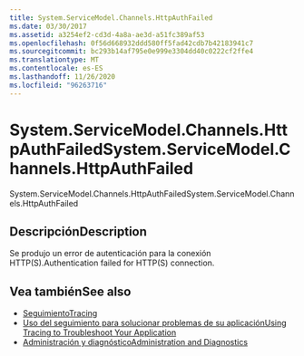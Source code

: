 ```yaml
---
title: System.ServiceModel.Channels.HttpAuthFailed
ms.date: 03/30/2017
ms.assetid: a3254ef2-cd3d-4a8a-ae3d-a51fc389af53
ms.openlocfilehash: 0f56d668932ddd580ff5fad42cdb7b42183941c7
ms.sourcegitcommit: bc293b14af795e0e999e3304dd40c0222cf2ffe4
ms.translationtype: MT
ms.contentlocale: es-ES
ms.lasthandoff: 11/26/2020
ms.locfileid: "96263716"
---
```

# <a name="systemservicemodelchannelshttpauthfailed"></a><span data-ttu-id="3e210-102">System.ServiceModel.Channels.HttpAuthFailed</span><span class="sxs-lookup"><span data-stu-id="3e210-102">System.ServiceModel.Channels.HttpAuthFailed</span></span>

<span data-ttu-id="3e210-103">System.ServiceModel.Channels.HttpAuthFailed</span><span class="sxs-lookup"><span data-stu-id="3e210-103">System.ServiceModel.Channels.HttpAuthFailed</span></span>  
  
## <a name="description"></a><span data-ttu-id="3e210-104">Descripción</span><span class="sxs-lookup"><span data-stu-id="3e210-104">Description</span></span>  

 <span data-ttu-id="3e210-105">Se produjo un error de autenticación para la conexión HTTP(S).</span><span class="sxs-lookup"><span data-stu-id="3e210-105">Authentication failed for HTTP(S) connection.</span></span>  
  
## <a name="see-also"></a><span data-ttu-id="3e210-106">Vea también</span><span class="sxs-lookup"><span data-stu-id="3e210-106">See also</span></span>

- [<span data-ttu-id="3e210-107">Seguimiento</span><span class="sxs-lookup"><span data-stu-id="3e210-107">Tracing</span></span>](index.md)
- [<span data-ttu-id="3e210-108">Uso del seguimiento para solucionar problemas de su aplicación</span><span class="sxs-lookup"><span data-stu-id="3e210-108">Using Tracing to Troubleshoot Your Application</span></span>](using-tracing-to-troubleshoot-your-application.md)
- [<span data-ttu-id="3e210-109">Administración y diagnóstico</span><span class="sxs-lookup"><span data-stu-id="3e210-109">Administration and Diagnostics</span></span>](../index.md)
